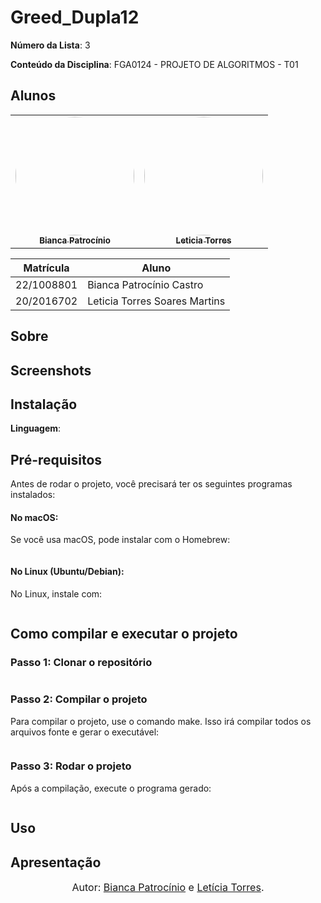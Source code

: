 # Greed_Dupla12

**Número da Lista**: 3


**Conteúdo da Disciplina**: FGA0124 - PROJETO DE ALGORITMOS - T01  


## Alunos


<div align = "center">
<table>
  <tr>
    <td align="center"><a href="https://github.com/BiancaPatrocinio7"><img style="border-radius: 50%;" src="https://github.com/BiancaPatrocinio7.png" width="190;" alt=""/><br /><sub><b>Bianca Patrocínio</b></sub></a><br /><a href="Link git" title="Rocketseat"></a></td>
    <td align="center"><a href="https://github.com/leticiatmartins"><img style="border-radius: 50%;" src="https://github.com/leticiatmartins.png" width="190px;" alt=""/><br /><sub><b>Leticia Torres </b></sub></a><br />
  </tr>
</table>

| Matrícula   | Aluno                             |
| ----------- | ---------------------------------- |
| 22/1008801  | Bianca Patrocínio Castro           |
| 20/2016702  | Leticia Torres Soares Martins      |
</div>

## Sobre 

## Screenshots



## Instalação 
**Linguagem**: 
## Pré-requisitos

Antes de rodar o projeto, você precisará ter os seguintes programas instalados:



#### No macOS:
Se você usa macOS, pode instalar com o Homebrew:

```bash

```

#### No Linux (Ubuntu/Debian):
No Linux, instale com:

```bash

```

## Como compilar e executar o projeto
### Passo 1: Clonar o repositório
```bash

```

### Passo 2: Compilar o projeto
Para compilar o projeto, use o comando make. Isso irá compilar todos os arquivos fonte e gerar o executável:

```bash

```

### Passo 3: Rodar o projeto
Após a compilação, execute o programa gerado:

```bash

```


## Uso 



## Apresentação 



<font size="3"><p style="text-align: center">Autor: [Bianca Patrocínio](https://github.com/BiancaPatrocinio7) e [Letícia Torres](https://github.com/leticiatmartins).</p></font>






